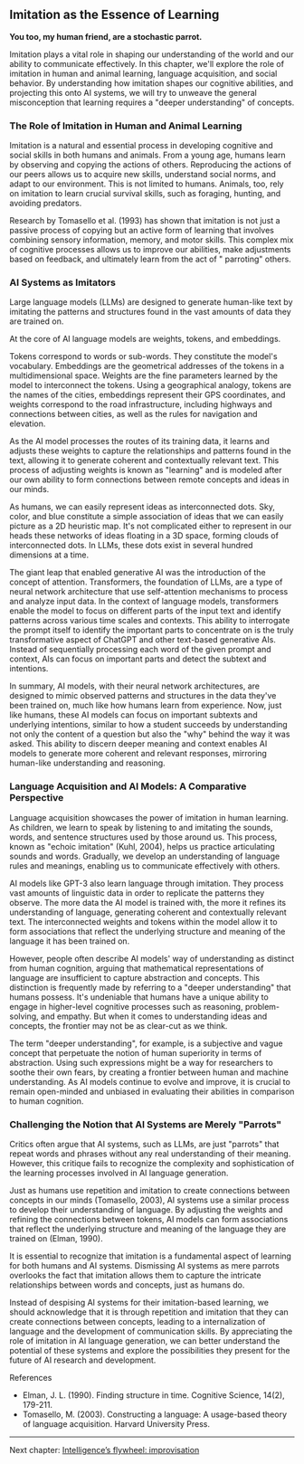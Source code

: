 ## Imitation as the Essence of Learning

**You too, my human friend, are a stochastic parrot.**

Imitation plays a vital role in shaping our understanding of the world and our ability to communicate effectively. In
this chapter, we'll explore the role of imitation in human and animal learning, language acquisition, and social
behavior. By understanding how imitation shapes our cognitive abilities, and projecting this onto AI systems, we will
try to unweave the general misconception that learning requires a "deeper understanding" of concepts.

### The Role of Imitation in Human and Animal Learning

Imitation is a natural and essential process in developing cognitive and social skills in both humans and animals. From
a young age, humans learn by observing and copying the actions of others. Reproducing the actions of our peers allows us
to acquire new skills, understand social norms, and adapt to our environment. This is not limited to humans. Animals,
too, rely on imitation to learn crucial survival skills, such as foraging, hunting, and avoiding predators.

Research by Tomasello et al. (1993) has shown that imitation is not just a passive process of copying but an active form
of learning that involves combining sensory information, memory, and motor skills. This complex mix of cognitive
processes allows us to improve our abilities, make adjustments based on feedback, and ultimately learn from the act of "
parroting" others.

### AI Systems as Imitators

Large language models (LLMs) are designed to generate human-like text by imitating the patterns and structures found in
the vast amounts of data they are trained on.

At the core of AI language models are weights, tokens, and embeddings.

Tokens correspond to words or sub-words. They constitute the model's vocabulary. Embeddings are the geometrical
addresses of the tokens in a multidimensional space. Weights are the fine parameters learned by the model to
interconnect the tokens. Using a geographical analogy, tokens are the names of the cities, embeddings represent their
GPS coordinates, and weights correspond to the road infrastructure, including highways and connections between cities,
as well as the rules for navigation and elevation.

As the AI model processes the routes of its training data, it learns and adjusts these weights to capture the
relationships and patterns found in the text, allowing it to generate coherent and contextually relevant text. This
process of adjusting weights is known as "learning" and is modeled after our own ability to form connections between
remote concepts and ideas in our minds.

As humans, we can easily represent ideas as interconnected dots. Sky, color, and blue constitute a simple association of
ideas that we can easily picture as a 2D heuristic map. It's not complicated either to represent in our heads these
networks of ideas floating in a 3D space, forming clouds of interconnected dots. In LLMs, these dots exist in several
hundred dimensions at a time.

The giant leap that enabled generative AI was the introduction of the concept of attention. Transformers, the foundation
of LLMs, are a type of neural network architecture that use self-attention mechanisms to process and analyze input data.
In the context of language models, transformers enable the model to focus on different parts of the input text and
identify patterns across various time scales and contexts. This ability to interrogate the prompt itself to identify the
important parts to concentrate on is the truly transformative aspect of ChatGPT and other text-based generative AIs.
Instead of sequentially processing each word of the given prompt and context, AIs can focus on important parts and
detect the subtext and intentions.

In summary, AI models, with their neural network architectures, are designed to mimic observed patterns and structures
in the data they've been trained on, much like how humans learn from experience. Now, just like humans, these AI models
can focus on important subtexts and underlying intentions, similar to how a student succeeds by understanding not only
the content of a question but also the "why" behind the way it was asked. This ability to discern deeper meaning and
context enables AI models to generate more coherent and relevant responses, mirroring human-like understanding and
reasoning.

### Language Acquisition and AI Models: A Comparative Perspective

Language acquisition showcases the power of imitation in human learning. As children, we learn to speak by listening to
and imitating the sounds, words, and sentence structures used by those around us. This process, known as "echoic
imitation" (Kuhl, 2004), helps us practice articulating sounds and words. Gradually, we develop an understanding of
language rules and meanings, enabling us to communicate effectively with others.

AI models like GPT-3 also learn language through imitation. They process vast amounts of linguistic data in order to
replicate the patterns they observe. The more data the AI model is trained with, the more it refines its understanding
of language, generating coherent and contextually relevant text. The interconnected weights and tokens within the model
allow it to form associations that reflect the underlying structure and meaning of the language it has been trained on.

However, people often describe AI models' way of understanding as distinct from human cognition, arguing that
mathematical representations of language are insufficient to capture abstraction and concepts. This distinction is
frequently made by referring to a "deeper understanding" that humans possess. It's undeniable that humans have a unique
ability to engage in higher-level cognitive processes such as reasoning, problem-solving, and empathy. But when it comes
to understanding ideas and concepts, the frontier may not be as clear-cut as we think.

The term "deeper understanding", for example, is a subjective and vague concept that perpetuate the notion of human
superiority in terms of abstraction. Using such expressions might be a way for researchers to soothe their own fears, by
creating a frontier between human and machine understanding. As AI models continue to evolve and improve, it is crucial
to remain open-minded and unbiased in evaluating their abilities in comparison to human cognition.

### Challenging the Notion that AI Systems are Merely "Parrots"

Critics often argue that AI systems, such as LLMs, are just "parrots" that repeat words and phrases without any real
understanding of their meaning. However, this critique fails to recognize the complexity and sophistication of the
learning processes involved in AI language generation.

Just as humans use repetition and imitation to create connections between concepts in our minds (Tomasello, 2003), AI
systems use a similar process to develop their understanding of language. By adjusting the weights and refining the
connections between tokens, AI models can form associations that reflect the underlying structure and meaning of the
language they are trained on (Elman, 1990).

It is essential to recognize that imitation is a fundamental aspect of learning for both humans and AI systems.
Dismissing AI systems as mere parrots overlooks the fact that imitation allows them to capture the intricate
relationships between words and concepts, just as humans do.

Instead of despising AI systems for their imitation-based learning, we should acknowledge that it is through repetition
and imitation that they can create connections between concepts, leading to a internalization of language and the
development of communication skills. By appreciating the role of imitation in AI language generation, we can better
understand the potential of these systems and explore the possibilities they present for the future of AI research and
development.

References

- Elman, J. L. (1990). Finding structure in time. Cognitive Science, 14(2), 179-211.
- Tomasello, M. (2003). Constructing a language: A usage-based theory of language acquisition. Harvard University Press.

---

Next chapter: [Intelligence’s flywheel: improvisation](chapter2-improvisation.md)
